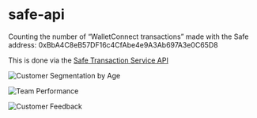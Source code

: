 # safe-api

Counting the number of “WalletConnect transactions” made with the Safe address: 0xBbA4C8eB57DF16c4CfAbe4e9A3Ab697A3e0C65D8

This is done via the [Safe Transaction Service API](https://safe-transaction-mainnet.safe.global/)

![Customer Segmentation by Age](https://www.researchgate.net/profile/Atanda-Ayanlola/publication/341763764/figure/fig2/AS:896909044629506@1590851188788/Pie-Chart-Showing-the-Distribution-of-Respondents-by-Age-Group-Figure-3-shows-that.ppm)

![Team Performance](https://trumpexcel.com/wp-content/uploads/2015/06/KPI-Dashboard-in-Excel-Scatter-Chart.gif)

![Customer Feedback](https://monkeylearn.com/static/5899e3902d303d7239fca4b930e0b77f/8f5e0/ml-studio.webp)

